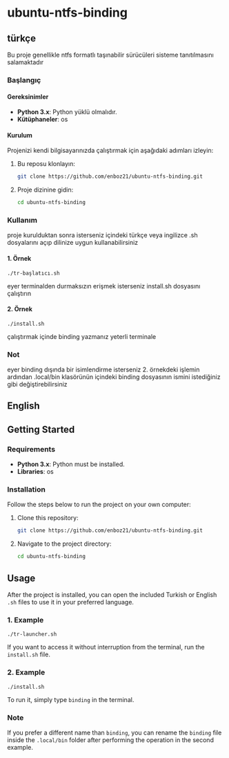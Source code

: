 # ubuntu-ntfs-binding

## türkçe

Bu proje genellikle ntfs formatlı taşınabilir sürücüleri sisteme tanıtılmasını salamaktadır

### Başlangıç

#### Gereksinimler

- **Python 3.x**: Python yüklü olmalıdır.
- **Kütüphaneler**: os

#### Kurulum

Projenizi kendi bilgisayarınızda çalıştırmak için aşağıdaki adımları izleyin:

1. Bu reposu klonlayın:
    ```bash
    git clone https://github.com/enboz21/ubuntu-ntfs-binding.git
    ```
2. Proje dizinine gidin:
    ```bash
    cd ubuntu-ntfs-binding
    ```

### Kullanım

proje kurulduktan sonra isterseniz içindeki türkçe veya ingilizce .sh dosyalarını açıp dilinize uygun kullanabilirsiniz

#### 1. Örnek

    ./tr-başlatıcı.sh

eyer terminalden durmaksızın erişmek isterseniz install.sh dosyasını çalıştırın
#### 2. Örnek

    ./install.sh
çalıştırmak içinde binding yazmanız yeterli terminale
### Not
eyer binding dışında bir isimlendirme isterseniz 2. örnekdeki işlemin 
ardından .local/bin klasörünün içindeki binding dosyasının ismini istediğiniz gibi değiştirebilirsiniz

## English

## Getting Started

### Requirements

- **Python 3.x**: Python must be installed.
- **Libraries**: os

### Installation

Follow the steps below to run the project on your own computer:

1. Clone this repository:
    ```bash
    git clone https://github.com/enboz21/ubuntu-ntfs-binding.git
    ```
2. Navigate to the project directory:
    ```bash
    cd ubuntu-ntfs-binding
    ```

## Usage

After the project is installed, you can open the included Turkish or English `.sh` files to use it in your preferred language.

### 1. Example

    ./tr-launcher.sh

If you want to access it without interruption from the terminal, run the `install.sh` file.

### 2. Example

    ./install.sh

To run it, simply type `binding` in the terminal.

### Note

If you prefer a different name than `binding`, you can rename the `binding` file inside the `.local/bin` folder after performing the operation in the second example.

